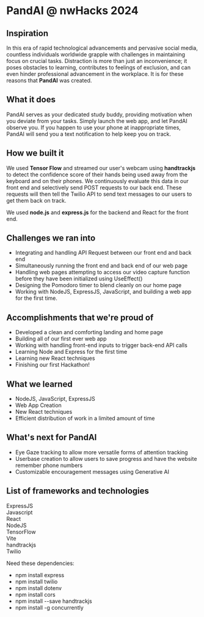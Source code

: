 # PandAI @ nwHacks 2024
## Inspiration

In this era of rapid technological advancements and pervasive social media, countless individuals worldwide grapple with challenges in maintaining focus on crucial tasks. Distraction is more than just an inconvenience; it poses obstacles to learning, contributes to feelings of exclusion, and can even hinder professional advancement in the workplace. It is for these reasons that **PandAI** was created.


## What it does

PandAI serves as your dedicated study buddy, providing motivation when you deviate from your tasks. Simply launch the web app, and let PandAI observe you. If you happen to use your phone at inappropriate times, PandAI will send you a text notification to help keep you on track.

## How we built it

We used **Tensor Flow** and streamed our user's webcam using **handtrackjs** to detect the confidence score of their hands being used away from the keyboard and on their phones. We continuously evaluate this data in our front end and selectively send POST requests to our back end. These requests will then tell the Twilio API to send text messages to our users to get them back on track. 

We used **node.js** and **express.js** for the backend and React for the front end.

## Challenges we ran into

- Integrating and handling API Request between our front end and back end<br>
- Simultaneously running the front end and back end of our web page <br>
- Handling web pages attempting to access our video capture function before they have been initialized using UseEffect() <br>
- Designing the Pomodoro timer to blend cleanly on our home page <br>
- Working with NodeJS, ExpressJS, JavaScript, and building a web app for the first time. 


## Accomplishments that we're proud of

- Developed a clean and comforting landing and home page <br>
- Building all of our first ever web app <br>
- Working with handling front-end inputs to trigger back-end API calls <br>
- Learning Node and Express for the first time <br>
- Learning new React techniques
- Finishing our first Hackathon!


## What we learned

- NodeJS, JavaScript, ExpressJS <br>
- Web App Creation<br>
- New React techniques<br>
- Efficient distribution of work in a limited amount of time

## What's next for PandAI

- Eye Gaze tracking to allow more versatile forms of attention tracking<br>
- Userbase creation to allow users to save progress and have the website remember phone numbers<br>
- Customizable encouragement messages using Generative AI<br>

## List of frameworks and technologies<br>
ExpressJS<br>
Javascript<br>
React<br>
NodeJS<br>
TensorFlow<br>
Vite<br>
handtrackjs<br>
Twilio

Need these dependencies:<br>
- npm install express
- npm install twilio 
- npm install dotenv 
- npm install cors
- npm install --save handtrackjs
- npm install -g concurrently

